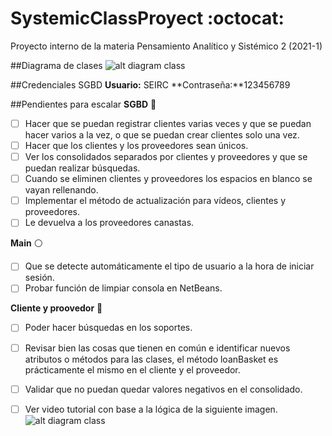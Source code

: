 # SystemicClassProyect :octocat:
Proyecto interno de la materia Pensamiento Analítico y Sistémico 2 (2021-1)

##Diagrama de clases
![alt diagram class](https://raw.githubusercontent.com/JuanManuel-GAA/equipo7_gaa_ppi2020/master/Recursos%20gu%C3%ADa/Diagrama%20de%20clases.jpg)

##Credenciales SGBD 
**Usuario:** SEIRC
**Contraseña:**123456789

##Pendientes para escalar 
**SGBD** :large_blue_circle:
- [ ] Hacer que se puedan registrar clientes varias veces y que se puedan hacer varios a la vez, o que se puedan crear clientes solo una vez. 
- [ ] Hacer que los clientes y los proveedores sean únicos. 
- [ ] Ver los consolidados separados por clientes y proveedores y que se puedan realizar búsquedas. 
- [ ] Cuando se eliminen clientes y proveedores los espacios en blanco se vayan rellenando. 
- [ ] Implementar el método de actualización para vídeos, clientes y proveedores. 
- [ ] Le devuelva a los proveedores canastas. 

**Main** :white_circle:
- [ ] Que se detecte automáticamente el tipo de usuario a la hora de iniciar sesión. 
- [ ] Probar función de limpiar consola en NetBeans. 

**Cliente y proovedor** :red_circle:
- [ ] Poder hacer búsquedas en los soportes. 
- [ ] Revisar bien las cosas que tienen en común e identificar nuevos atributos o métodos para las clases, el método loanBasket es prácticamente el mismo en el cliente y el proveedor. 
- [ ] Validar que no puedan quedar valores negativos en el consolidado. 
- [ ] Ver video tutorial con base a la lógica de la siguiente imagen. 
![alt diagram class](https://github.com/JuanManuel-GAA/equipo7_gaa_ppi2020/blob/master/Recursos%20gu%C3%ADa/WhatsApp%20Image%202021-04-29%20at%209.42.23%20PM.jpeg?raw=true)








